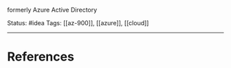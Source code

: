 formerly Azure Active Directory

Status: #idea
Tags: [[az-900]], [[azure]], [[cloud]]

---
# References